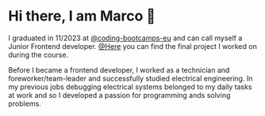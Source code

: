 # Hi there, I am Marco 👋

I graduated in 11/2023 at [@coding-bootcamps-eu](https://github.com/coding-bootcamps-eu) and can call myself a Junior Frontend developer.
[@Here](https://cbe-concert-compass.netlify.app/) you can find the final project I worked on during the course.

Before I became a frontend developer, I worked as a technician and foreworker/team-leader and successfully studied electrical engineering.
In my previous jobs debugging electrical systems belonged to my daily tasks at work and so I developed a passion for programming ands solving problems. 




<!---
marcorosenbaum/marcorosenbaum is a ✨ special ✨ repository because its `README.md` (this file) appears on your GitHub profile.
You can click the Preview link to take a look at your changes.
--->
